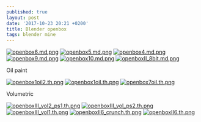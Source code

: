```yaml
---
published: true
layout: post
date: '2017-10-23 20:21 +0200'
title: Blender openbox
tags: blender mine
---
```

[![openbox6.md.png](https://images.weserv.nl/?url=//cdn.scrot.moe/images/2017/10/23/openbox6.md.png)](https://images.weserv.nl/?url=//cdn.scrot.moe/images/2017/10/24/openbox7.png)
[![openbox5.md.png](https://images.weserv.nl/?url=//cdn.scrot.moe/images/2017/10/23/openbox5.md.png)](https://images.weserv.nl/?url=//cdn.scrot.moe/images/2017/10/23/openbox5.png)
[![openbox4.md.png](https://images.weserv.nl/?url=//cdn.scrot.moe/images/2017/10/23/openbox4.md.png)](https://images.weserv.nl/?url=//cdn.scrot.moe/images/2017/10/23/openbox4.png)
[![openbox9.md.png](https://images.weserv.nl/?url=//cdn.scrot.moe/images/2017/10/23/openbox9.md.png)](https://images.weserv.nl/?url=//cdn.scrot.moe/images/2017/10/23/openbox9.png)
[![openbox10.md.png](https://images.weserv.nl/?url=//cdn.scrot.moe/images/2017/10/23/openbox10.md.png)](https://images.weserv.nl/?url=//cdn.scrot.moe/images/2017/10/23/openbox10.png)
[![openboxII_8bit.md.png](https://images.weserv.nl/?url=//cdn.scrot.moe/images/2017/10/24/openboxII_8bit.md.png)](https://images.weserv.nl/?url=//cdn.scrot.moe/images/2017/10/24/openboxII_8bit.png)

Oil paint

[![openbox1oil2.th.png](https://images.weserv.nl/?url=//cdn.scrot.moe/images/2017/10/24/openbox1oil2.th.png)](https://images.weserv.nl/?url=//cdn.scrot.moe/images/2017/10/24/openbox1oil2.png) 
[![openbox1oil.th.png](https://images.weserv.nl/?url=//cdn.scrot.moe/images/2017/10/24/openbox1oil.th.png)](https://images.weserv.nl/?url=//cdn.scrot.moe/images/2017/10/24/openbox1oil.png)
[![openbox7oil.th.png](https://images.weserv.nl/?url=//cdn.scrot.moe/images/2017/10/24/openbox7oil.th.png)](https://images.weserv.nl/?url=//cdn.scrot.moe/images/2017/10/24/openbox7oil.png)

Volumetric

[![openboxIII_vol2_ps1.th.png](https://images.weserv.nl/?url=//cdn.scrot.moe/images/2017/10/25/openboxIII_vol2_ps1.th.png)](https://images.weserv.nl/?url=//cdn.scrot.moe/images/2017/10/25/openboxIII_vol2_ps1.png)
[![openboxIII_vol_ps2.th.png](https://images.weserv.nl/?url=//cdn.scrot.moe/images/2017/10/27/openboxIII_vol_ps2.th.png)](https://images.weserv.nl/?url=//cdn.scrot.moe/images/2017/10/27/openboxIII_vol_ps2.png)
[![openboxIII_vol1.th.png](https://images.weserv.nl/?url=//cdn.scrot.moe/images/2017/10/27/openboxIII_vol1.th.png)](https://images.weserv.nl/?url=//cdn.scrot.moe/images/2017/10/27/openboxIII_vol1.png)
[![openboxII6_crunch.th.png](https://images.weserv.nl/?url=//cdn.scrot.moe/images/2017/10/28/openboxII6_crunch.th.png)](https://images.weserv.nl/?url=//cdn.scrot.moe/images/2017/10/28/openboxII6_crunch.png)
[![openboxII6.th.png](https://images.weserv.nl/?url=//cdn.scrot.moe/images/2017/10/28/openboxII6.th.png)](https://images.weserv.nl/?url=//cdn.scrot.moe/images/2017/10/28/openboxII6.png)

